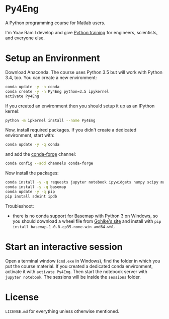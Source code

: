 # Py4Eng

A Python programming course for Matlab users.

I'm Yoav Ram I develop and give [Python training](http://python.yoavram.com) for engineers, scientists, and everyone else.

# Setup an Environment

Download Anaconda. The course uses Python 3.5 but will work with Python 3.4, too. 
You can create a new environment:

```sh
conda update -y -n conda
conda create -y -n Py4Eng python=3.5 ipykernel
activate Py4Eng
```

If you created an environment then you should setup it up as an IPython kernel:

```sh
python -m ipkernel install --name Py4Eng
```

Now, install required packages.
If you didn't create a dedicated environment, start with:

```sh
conda update -y -q conda
```

and add the [conda-forge](https://conda-forge.github.io/) channel:

```sh
conda config --add channels conda-forge
```

Now install the packages:

```sh
conda install -y -q requests jupyter notebook ipywidgets numpy scipy matplotlib pandas seaborn scikit-learn scikit-image sympy flask=0.10 click
conda install -y -q basemap 
conda update -y -q pip
pip install sdeint ipdb
```

Troubleshoot: 
- there is no conda support for Basemap with Python 3 on Windows, so you should download a wheel file from [Gohlke's site](http://www.lfd.uci.edu/~gohlke/pythonlibs/#basemap) and install with `pip install basemap-1.0.8-cp35-none-win_amd64.whl`.

# Start an interactive session

Open a terminal window (`cmd.exe` in Windows), find the folder in which you put the course material.
If you created a dedicated conda environment, activate it with `activate Py4Eng`. 
Then start the notebook server with `jupyter notebook`. The sessions will be inside the `sessions` folder.

# License

`LICENSE.md` for everything unless otherwise mentioned.